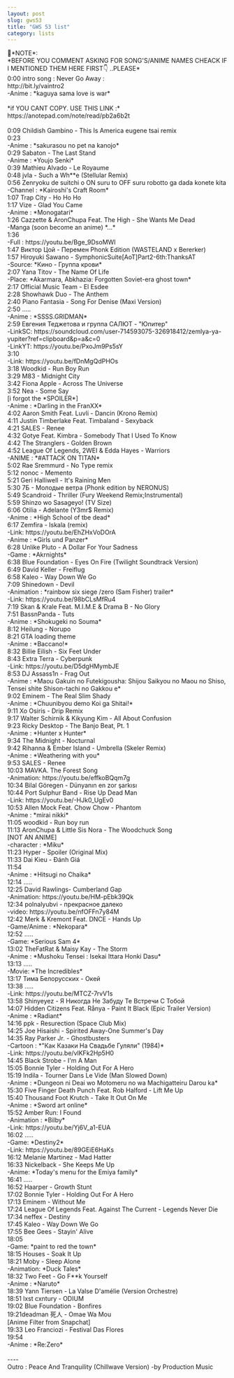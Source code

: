 ```yaml
---
layout: post
slug: gws53
title: "GWS 53 list"
category: lists
---
```

<p>
📌*NOTE*: <br>
*BEFORE YOU COMMENT ASKING FOR SONG'S/ANIME NAMES CHEACK IF I MENTIONED THEM HERE FIRST👇 ..PLEASE*<br>
0:00 intro song : Never Go Away :<br>
http://bit.ly/vaintro2<br>
-Anime : *kaguya sama love is war*<br>
<br>
*if YOU CANT COPY. USE THIS LINK :*<br>
https://anotepad.com/note/read/pb2a6b2t<br>
<br>
0:09 Childish Gambino - This Is America eugene tsai remix<br>
0:23<br>
-Anime : *sakurasou no pet na kanojo*<br>
0:29 Sabaton - The Last Stand<br>
-Anime : *Youjo Senki*<br>
0:39 Mathieu Alvado - Le Royaume<br>
0:48 jvla - Such a Wh**e (Stellular Remix)<br>
0:56 Zenryoku de suitchi o ON suru to OFF suru robotto ga dada konete kita<br>
-Channel : *Kairoshi's Craft Room*<br>
1:07 Trap City - Ho Ho Ho<br>
1:17 Vize - Glad You Came<br>
-Anime : *Monogatari*<br>
1:26 Cazzette & AronChupa Feat. The High - She Wants Me Dead<br>
-Manga (soon become an anime) *...*<br>
1:36<br>
-Full : https://youtu.be/Bge_9DsoMWI<br>
1:47 Виктор Цой - Перемен Phonk Edition (WASTELAND x Bererker)<br>
1:57 Hiroyuki Sawano - SymphonicSuite[AoT]Part2-6th:ThanksAT<br>
-Source: *Кино - Группа крови*<br>
2:07 Yana Titov - The Name Of Life<br>
-Place: *Akarmara, Abkhazia: Forgotten Soviet-era ghost town*<br>
2:17 Official Music Team - El Esdee<br>
2:28 Showhawk Duo - The Anthem<br>
2:40 Piano Fantasia - Song For Denise (Maxi Version)<br>
2:50 .....<br>
-Anime : *SSSS.GRIDMAN*<br>
2:59 Евгения Теджетова и группа САЛЮТ - "Юпитер"<br>
-LinkSC: https://soundcloud.com/user-714593075-326918412/zemlya-ya-yupiter?ref=clipboard&p=a&c=0<br>
-LinkYT: https://youtu.be/PxoJm9Ps5sY<br>
3:10 <br>
-Link: https://youtu.be/fDnMgQdPHOs<br>
3:18 Woodkid - Run Boy Run<br>
3:29 M83 - Midnight City<br>
3:42 Fiona Apple - Across The Universe<br>
3:52 Nea - Some Say<br>
[i forgot the *SPOILER*]<br>
-Anime : *Darling in the FranXX*<br>
4:02 Aaron Smith Feat. Luvli - Dancin (Krono Remix)<br>
4:11 Justin Timberlake Feat. Timbaland - Sexyback<br>
4:21 SALES - Renee<br>
4:32 Gotye Feat. Kimbra - Somebody That I Used To Know<br>
4:42 The Stranglers - Golden Brown<br>
4:52 League Of Legends, 2WEI & Edda Hayes - Warriors<br>
-ANIME : *#ATTACK ON TITAN*<br>
5:02 Rae Sremmurd - No Type remix<br>
5:12 nonoc - Memento<br>
5:21 Geri Halliwell - It's Raining Men<br>
5:30 7Б - Молодые ветра (Phonk edition by NERONUS)<br>
5:49 Scandroid - Thriller (Fury Weekend Remix;Instrumental)<br>
5:59 Shinzo wo Sasageyo! (TV Size)<br>
6:06 Otilia - Adelante (Y3mr$ Remix)<br>
-Anime : *High School of tbe dead*<br>
6:17 Zemfira - Iskala (remix)<br>
-Link: https://youtu.be/EhZHxVoDOrA<br>
-Anime : *Girls und Panzer*<br>
6:28 Unlike Pluto - A Dollar For Your Sadness<br>
-Game : *Akrnights*<br>
6:38 Blue Foundation - Eyes On Fire (Twilight Soundtrack Version)<br>
6:49 David Keller - Freiflug<br>
6:58 Kaleo - Way Down We Go<br>
7:09 Shinedown - Devil<br>
-Animation : *rainbow six siege /zero (Sam Fisher) trailer*<br>
-Link: https://youtu.be/98bCLsMfRu4<br>
7:19 Skan & Krale Feat. M.I.M.E & Drama B - No Glory<br>
7:51 BassnPanda - Tuts<br>
-Anime : *Shokugeki no Souma*<br>
8:12 Heilung - Norupo<br>
8:21 GTA loading theme<br>
-Anime : *Baccano!*<br>
8:32 Billie Eilish - Six Feet Under<br>
8:43 Extra Terra - Cyberpunk<br>
-Link: https://youtu.be/D5dgHMymbJE<br>
8:53 DJ Assass1n - Frag Out<br>
-Anime : *Maou Gakuin no Futekigousha: Shijou Saikyou no Maou no Shiso, Tensei shite Shison-tachi no Gakkou e*<br>
9:02 Eminem - The Real Slim Shady<br>
-Anime : *Chuunibyou demo Koi ga Shitai!*<br>
9:11 Xo Osiris - Drip Remix<br>
9:17 Walter Schirnik & Kikyung Kim - All About Confusion<br>
9:23 Ricky Desktop - The Banjo Beat, Pt. 1<br>
-Anime : *Hunter x Hunter*<br>
9:34 The Midnight - Nocturnal<br>
9:42 Rihanna & Ember Island - Umbrella (Skeler Remix)<br>
-Anime : *Weathering with you*<br>
9:53 SALES - Renee<br>
10:03 MAVKA. The Forest Song<br>
-Animation: https://youtu.be/effkoBQqm7g<br>
10:34 Bilal Göregen - Dünyanın en zor şarkısı<br>
10:44 Port Sulphur Band - Rise Up Dead Man<br>
-Link: https://youtu.be/-HJk0_UgEv0<br>
10:53 Allen Mock Feat. Chow Chow - Phantom<br>
-Anime : *mirai nikki*<br>
11:05 woodkid - Run boy run<br>
11:13 AronChupa & Little Sis Nora - The Woodchuck Song<br>
[NOT AN ANIME]<br>
-character : *Miku*<br>
11:23 Hyper - Spoiler (Original Mix)<br>
11:33 Dai Kieu - Đánh Giá<br>
11:54 <br>
-Anime : *Hitsugi no Chaika*<br>
12:14 .....<br>
12:25 David Rawlings- Cumberland Gap<br>
-Animation: https://youtu.be/HM-pEbk39Qk<br>
12:34 polnalyubvi - прекрасное далеко<br>
-video: https://youtu.be/nfOFFn7y84M<br>
12:42 Merk & Kremont Feat. DNCE - Hands Up<br>
-Game/Anime : *Nekopara*<br>
12:52 .....<br>
-Game: *Serious Sam 4*<br>
13:02 TheFatRat & Maisy Kay - The Storm<br>
-Anime : *Mushoku Tensei : Isekai Ittara Honki Dasu*<br>
13:13 .....<br>
-Movie: *The Incredibles*<br>
13:17 Тима Белорусских - Окей <br>
13:38 .....<br>
-Link: https://youtu.be/MTCZ-7rvV1s<br>
13:58 Shinyeyez - Я Никогда Не Забуду Те Встречи С Тобой<br>
14:07 Hidden Citizens Feat. Rånya - Paint It Black (Epic Trailer Version)<br>
-Anime : *Radiant*<br>
14:16 ppk - Resurection (Space Club Mix)<br>
14:25 Joe Hisaishi - Spirited Away-One Summer's Day<br>
14:35 Ray Parker Jr. - Ghostbusters<br>
-Cartoon : *"Как Казаки На Свадьбе Гуляли" (1984)*<br>
-Link: https://youtu.be/vlKFk2Hp5H0<br>
14:45 Black Strobe - I'm A Man<br>
15:05 Bonnie Tyler - Holding Out For A Hero<br>
15:19 Indila - Tourner Dans Le Vide (Man Slowed Down)<br>
-Anime : *Dungeon ni Deai wo Motomeru no wa Machigatteiru Darou ka*<br>
15:30 Five Finger Death Punch Feat. Rob Halford - Lift Me Up<br>
15:40 Thousand Foot Krutch - Take It Out On Me<br>
-Anime : *Sword art online*<br>
15:52 Amber Run: I Found<br>
-Animation : *Bilby*<br>
-Link: https://youtu.be/Yj6V_a1-EUA<br>
16:02 .....<br>
-Game: *Destiny2*<br>
-Link: https://youtu.be/89GEiE6HaKs<br>
16:12 Melanie Martinez - Mad Hatter <br>
16:33 Nickelback - She Keeps Me Up<br>
-Anime: *Today's menu for the Emiya family*<br>
16:41 .....<br>
16:52 Haarper - Growth Stunt<br>
17:02 Bonnie Tyler - Holding Out For A Hero<br>
17:13 Eminem - Without Me<br>
17:24 League Of Legends Feat. Against The Current - Legends Never Die<br>
17:34 neffex - Destiny<br>
17:45 Kaleo - Way Down We Go<br>
17:55 Bee Gees - Stayin' Alive<br>
18:05<br>
-Game: *paint to red the town*<br>
18:15 Houses - Soak It Up<br>
18:21 Moby - Sleep Alone<br>
-Animation: *Duck Tales*<br>
18:32 Two Feet - Go F**k Yourself<br>
-Anime : *Naruto*<br>
18:39 Yann Tiersen - La Valse D'amélie (Version Orchestre)<br>
18:51 lxst cxntury - ODIUM<br>
19:02 Blue Foundation - Bonfires<br>
19:21deadman 死人 -  Omae Wa Mou<br>
[Anime Filter from Snapchat]<br>
19:33 Leo Franciozi - Festival Das Flores<br>
19:54 <br>
-Anime : *Re:Zero*<br>
<br>
----<br>
Outro : Peace And Tranquility (Chillwave Version) -by Production Music<br>
</p>
